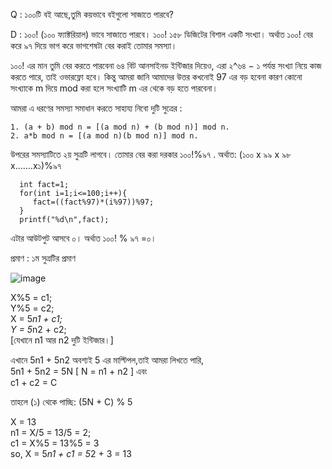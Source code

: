 Q : ১০০টি বই আছে,তুমি কয়ভাবে বইগুলো সাজাতে পারবে?

D : ১০০! (১০০ ফ্যাক্টরিয়াল) ভাবে সাজাতে পারবে। ১০০! ১৫৮ ডিজিটের বিশাল একটি সংখ্যা। অর্থাত ১০০! বের করে ৯৭ দিয়ে ভাগ করে ভাগশেষটা বের করাই তোমার সমস্যা।

১০০! এর মান তুমি বের করতে পারবেনা ৬৪ বিট আনসাইনড ইন্টিজার দিয়েও, এরা ২^৬৪ − ১ পর্যন্ত সংখ্যা নিয়ে কাজ করতে পারে, তাই ওভারফ্লো হবে। কিন্তু আমরা জানি আমাদের উত্তর কখনোই 97
এর বড় হবেনা কারণ কোনো সংখ্যাকে m দিয়ে mod করা হলে সংখ্যাটি m এর থেকে বড় হতে পারবেনা।

আমরা এ ধরণের সমস্যা সমাধান করতে সাহায্য নিবো দুটি সুত্রের :
```
1. (a + b) mod n = [(a mod n) + (b mod n)] mod n.
2. a*b mod n = [(a mod n)(b mod n)] mod n.
```
উপরের সমস্যাটিতে ২য় সুত্রটি লাগবে। তোমার বের করা দরকার ১০০!%৯৭ . অর্থাত: (১০০ x ৯৯ x ৯৮ x.......x১)%৯৭
```
  int fact=1;
  for(int i=1;i<=100;i++){
     fact=((fact%97)*(i%97))%97;	
  }
  printf("%d\n",fact);
```
এটার আউটপুট আসবে ০। অর্থাত ১০০! % ৯৭ =০।

প্রমাণ : ১ম সুত্রটির প্রমাণ

![image](https://user-images.githubusercontent.com/59710234/154524181-8b8d7ce8-06d7-44a6-9eeb-06c1a36aa600.png)

X%5 = c1; </br>
Y%5 = c2; </br>
X = 5*n1 + c1; </br>
Y = 5*n2 + c2; </br>
[যেখানে n1 আর n2 দুটি ইন্টিজার।]

এখানে 5n1 + 5n2 অবশ্যই 5 এর মাল্টিপল,তাই আমরা লিখতে পারি,</br>
5n1 + 5n2 = 5N [ N = n1 + n2 ] এবং </br>
c1 + c2 = C </br>

তাহলে (১) থেকে পাচ্ছি: (5N + C) % 5 </br>

X = 13 </br>
n1 = X/5 = 13/5 = 2; </br>
c1 = X%5 = 13%5 = 3 </br>
so, X = 5*n1 + c1 = 5*2 + 3 = 13 </br>

